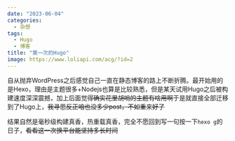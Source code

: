 ```yaml
---
date: "2023-06-04"
categories:
  - 杂想
tags:
  - Hugo
  - 博客
title: "第一次的Hugo"
image: https://www.loliapi.com/acg/?id=2
---
```


自从抛弃WordPress之后感觉自己一直在静态博客的路上不断折腾。最开始用的是Hexo，理由是主题很多+Nodejs也算是比较熟悉，但是某天试用Hugo之后被构建速度深深震撼，加上后面觉得~~确实花里胡哨的主题有啥用啊~~于是就直接全部迁移到了Hugo上，~~我寻思反正咱也没多少post，不如重来好了~~

结果自然是毫秒级构建真香，热重载真香，完全不愿回到写一句按一下`hexo g`的日子，~~看看这一次换平台能坚持多长时间~~